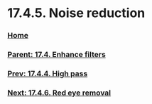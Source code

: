 # 17.4.5. Noise reduction

### [Home](./00-home.md)
### [Parent: 17.4. Enhance filters](./17-04-00-enhance-filters.md)
### [Prev: 17.4.4. High pass](./17-04-04-high-pass.md)
### [Next: 17.4.6. Red eye removal](./17-04-06-red-eye-removal.md)
